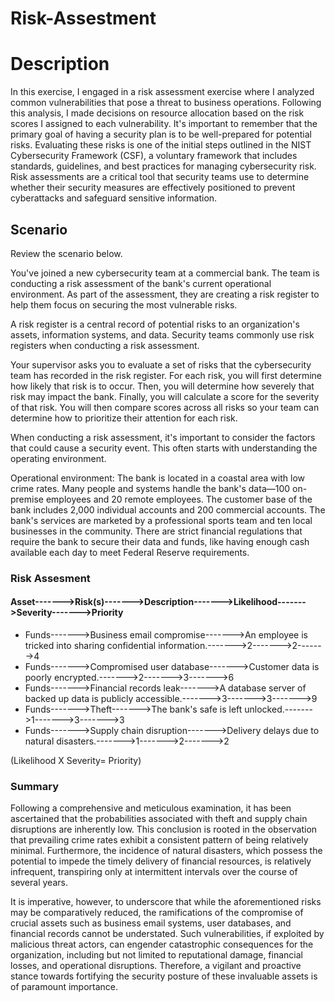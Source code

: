 # Risk-Assestment
<h1>Description</h1>
In this exercise, I engaged in a risk assessment exercise where I analyzed common vulnerabilities that pose a threat to business operations. Following this analysis, I made decisions on resource allocation based on the risk scores I assigned to each vulnerability.
It's important to remember that the primary goal of having a security plan is to be well-prepared for potential risks. Evaluating these risks is one of the initial steps outlined in the NIST Cybersecurity Framework (CSF), a voluntary framework that includes standards, guidelines, and best practices for managing cybersecurity risk. Risk assessments are a critical tool that security teams use to determine whether their security measures are effectively positioned to prevent cyberattacks and safeguard sensitive information.

<h2>Scenario</h2>
Review the scenario below.

You've joined a new cybersecurity team at a commercial bank. The team is conducting a risk assessment of the bank's current operational environment. As part of the assessment, they are creating a risk register to help them focus on securing the most vulnerable risks.

A risk register is a central record of potential risks to an organization's assets, information systems, and data. Security teams commonly use risk registers when conducting a risk assessment.

Your supervisor asks you to evaluate a set of risks that the cybersecurity team has recorded in the risk register. For each risk, you will first determine how likely that risk is to occur. Then, you will determine how severely that risk may impact the bank. Finally, you will calculate a score for the severity of that risk. You will then compare scores across all risks so your team can determine how to prioritize their attention for each risk.

When conducting a risk assessment, it's important to consider the factors that could cause a security event. This often starts with understanding the operating environment.

Operational environment:
The bank is located in a coastal area with low crime rates. Many people and systems handle the bank's data—100 on-premise employees and 20 remote employees. The customer base of the bank includes 2,000 individual accounts and 200 commercial accounts. The bank's services are marketed by a professional sports team and ten local businesses in the community. There are strict financial regulations that require the bank to secure their data and funds, like having enough cash available each day to meet Federal Reserve requirements.


<h3>Risk Assesment</h3>
	<h4>Asset------->Risk(s)------->Description------->Likelihood------->Severity------->Priority</h4>

 - 	Funds------->Business email compromise------->An employee is tricked into sharing confidential information.------->2------->2------->4
 - 	Funds------->Compromised user database------->Customer data is poorly encrypted.------->2------->3------->6
 - 	Funds------->Financial records leak------->A database server of backed up data is publicly accessible.------->3------->3------->9
 - 	Funds------->Theft------->The bank's safe is left unlocked.------->1------->3------->3
 - 	Funds------->Supply chain disruption------->Delivery delays due to natural disasters.------->1------->2------->2

  (Likelihood X Severity= Priority)

<h3>Summary</h3>
Following a comprehensive and meticulous examination, it has been ascertained that the probabilities associated with theft and supply chain disruptions are inherently low. This conclusion is rooted in the observation that prevailing crime rates exhibit a consistent pattern of being relatively minimal. Furthermore, the incidence of natural disasters, which possess the potential to impede the timely delivery of financial resources, is relatively infrequent, transpiring only at intermittent intervals over the course of several years.

It is imperative, however, to underscore that while the aforementioned risks may be comparatively reduced, the ramifications of the compromise of crucial assets such as business email systems, user databases, and financial records cannot be understated. Such vulnerabilities, if exploited by malicious threat actors, can engender catastrophic consequences for the organization, including but not limited to reputational damage, financial losses, and operational disruptions. Therefore, a vigilant and proactive stance towards fortifying the security posture of these invaluable assets is of paramount importance.
